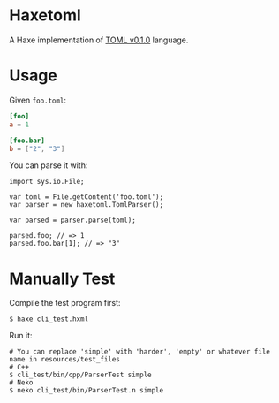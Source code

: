 Haxetoml
=================

A Haxe implementation of [TOML v0.1.0](https://github.com/mojombo/toml/blob/master/versions/toml-v0.1.0.md) language.

Usage
=================

Given `foo.toml`:

```toml
[foo]
a = 1

[foo.bar]
b = ["2", "3"]
```


You can parse it with:

```as3
import sys.io.File;

var toml = File.getContent('foo.toml');
var parser = new haxetoml.TomlParser();

var parsed = parser.parse(toml);

parsed.foo; // => 1
parsed.foo.bar[1]; // => "3"
```

Manually Test
=================

Compile the test program first:

```
$ haxe cli_test.hxml
```

Run it:

```
# You can replace 'simple' with 'harder', 'empty' or whatever file name in resources/test_files
# C++
$ cli_test/bin/cpp/ParserTest simple
# Neko
$ neko cli_test/bin/ParserTest.n simple
```


